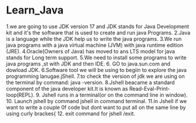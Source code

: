 # Learn_Java

1.we are going to use JDK version 17 and JDK stands for Java Development kit and it's the software that is used to create and run java Programs.
2.Java is a language while the JDK help us to write the java programs.
3.We run java programs with a java virtual machine (JVM) with java runtime edition (JRE).
4.Oracle(Owners of Java) has moved to ans LTS model for java stands for Long term support.
5.We need to install some programs to write java programs ,st with JDK and then IDE. 6. GO to java.sun.com and dowload JDK.
6.Software tool we will be using to begiin to explore the java programming lanugae.jShell.
7.to check the version of jdk we are using on the terminal by command: java -version.
8.Jshell beacame a standard component of the java developer kit.It is known as Read-Eval-Print-loop(REPL). 9. Jshell runs in a terminal(or on the command line in window). 10. Launch jshell by command jshell in command terminal. 11.in Jshell if we want to write a couple 0f code but dont want to put all on the same line by using curly brackes{ 12. exit command for jshell /exit.
